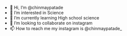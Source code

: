 - 👋 Hi, I’m @chinmaypatade
- 👀 I’m interested in Science
- 🌱 I’m currently learning High school science
- 💞️ I’m looking to collaborate on instagram
- 📫 How to reach me my instagram is @chinmaypatade_

<!---
chinmaypatade/chinmaypatade is a ✨ special ✨ repository because its `README.md` (this file) appears on your GitHub profile.
You can click the Preview link to take a look at your changes.
--->
